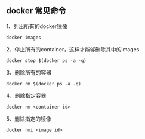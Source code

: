 ## docker 常见命令

1、列出所有的docker镜像

````shell
docker images
````

2、停止所有的container，这样才能够删除其中的images

````shell
docker stop $(docker ps -a -q)
````

3、删除所有的容器

````shell
docker rm $(docker ps -a -q)
````

4、删除指定容器

````shell
docker rm <container id>
````

5、删除指定的镜像

````shell
docker rmi <image id>
````


